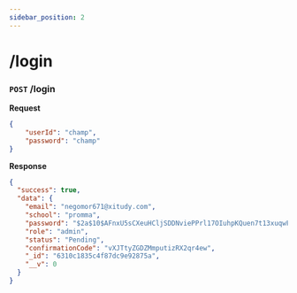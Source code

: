 ```yaml
---
sidebar_position: 2
---
```


# /login

### `POST` /login

**Request**
```json
{
    "userId": "champ",
    "password": "champ"
}
```

**Response**

```json
{
  "success": true,
  "data": {
    "email": "negomor671@xitudy.com",
    "school": "promma",
    "password": "$2a$10$AFnxU5sCXeuHCljSDDNviePPrl17OIuhpKQuen7t13xuqwFeafYQm",
    "role": "admin",
    "status": "Pending",
    "confirmationCode": "vXJTtyZGDZMmputizRX2qr4ew",
    "_id": "6310c1835c4f87dc9e92875a",
    "__v": 0
  }
}
```